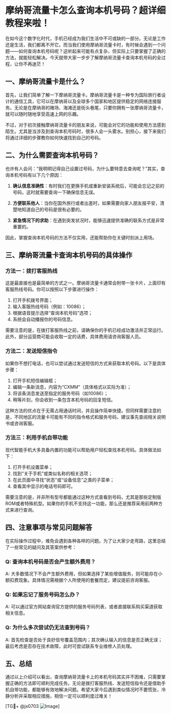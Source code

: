 # 摩纳哥流量卡怎么查询本机号码？超详细教程来啦！

在如今这个数字化时代，手机已经成为我们生活中不可或缺的一部分。无论是工作还是生活，我们都离不开它。而当我们使用摩纳哥流量卡时，有时候会遇到一个问题——如何查询本机号码呢？这听起来可能有点复杂，但实际上只要掌握了正确的方法，就能轻松解决。今天就带大家一步步了解摩纳哥流量卡查询本机号码的全过程，让你不再迷茫！

## 一、摩纳哥流量卡是什么？

首先，让我们简单了解一下摩纳哥流量卡。摩纳哥流量卡是一种专为国际旅行者设计的通信工具，它可以在摩纳哥以及全球多个国家和地区提供稳定的网络连接服务。无论是在摩纳哥的赌场、海滩还是街头巷尾，只要你拥有一张摩纳哥流量卡，就可以随时随地享受高速上网的乐趣。

不过，对于初次接触摩纳哥流量卡的朋友来说，可能会对它的功能和使用方法感到陌生。尤其是当涉及到查询本机号码时，很多人会一头雾水。别担心，接下来我们将通过详细的步骤教你如何快速找到自己的号码。

## 二、为什么需要查询本机号码？

也许有人会问：“我明明记得自己设置过号码，为什么要特意去查询呢？”其实，查询本机号码有以下几个原因：

1. **确认信息准确性**：有时我们在更换手机或重新安装系统后，可能会忘记之前的号码，这时就需要查询一下确保信息无误。
   
2. **方便联系他人**：当你在国外旅行或者出差时，如果需要向家人朋友报平安，清楚地知道自己的号码是很有必要的。

3. **紧急情况下的求助**：在遇到突发状况时，能够迅速提供准确的联系方式是非常重要的。

因此，掌握查询本机号码的方法不仅实用，还能帮助你在关键时刻派上用场。

## 三、摩纳哥流量卡查询本机号码的具体操作

### 方法一：拨打客服热线

这是最直接也是最简单的方式之一。摩纳哥流量卡通常会附带一张卡片，上面印有客服热线号码。你可以按照以下步骤进行操作：

1. 打开手机拨号界面；
2. 输入客服热线号码（例如：10086）；
3. 根据语音提示选择“查询本机号码”选项；
4. 系统会自动播报你的号码信息。

需要注意的是，在拨打客服热线之前，请确保你的手机已经成功激活并正常运行。此外，部分运营商可能会收取一定的话费，具体费用请咨询客服人员。

### 方法二：发送短信指令

如果你不想打电话，也可以尝试通过发送短信的方式来获取本机号码。以下是具体步骤：

1. 打开手机短信编辑框；
2. 编辑一条新消息，内容为“CXMM”（具体格式以实际为准）；
3. 将该条消息发送至指定的服务号码（如10086）；
4. 稍等片刻，你会收到一条包含本机号码的回复短信。

这种方法的优点在于无需占用通话时间，并且操作简单快捷。但同样需要注意的是，不同地区的流量卡可能有不同的指令格式和服务号码，建议事先查阅相关说明书或咨询客服。

### 方法三：利用手机自带功能

现代智能手机大多具备内置的功能可以帮助用户轻松查找本机号码。具体做法如下：

1. 打开手机设置菜单；
2. 找到“关于手机”或类似名称的相关选项；
3. 在此页面中寻找“状态”或“设备信息”之类的子菜单；
4. 查看其中显示的电话号码即可。

需要注意的是，并非所有型号都能通过这种方式查看到号码，尤其是那些定制版ROM或者特殊机型。如果你的手机不支持这一功能，那么还是推荐采用前两种方式来进行查询。

## 四、注意事项与常见问题解答

在实际操作过程中，难免会遇到各种各样的问题。为了让大家少走弯路，这里总结了一些常见的疑问及其答案供参考：

### Q: 查询本机号码是否会产生额外费用？
A: 大多数情况下不会产生额外费用，但如果选择了某些增值服务，则可能存在小额扣费现象。具体情况需根据个人所使用的套餐而定，建议提前咨询客服。

### Q: 如果忘记了服务号码怎么办？
A: 可以通过官方网站查询官方提供的服务号码列表，或者直接联系购买渠道获取相关信息。

### Q: 为什么多次尝试仍无法查到号码？
A: 首先检查是否处于良好信号覆盖范围内；其次确认输入的信息是否正确无误；最后考虑是否存在技术故障，此时可尝试联系专业维修人员处理。

## 五、总结

通过以上介绍可以看出，查询摩纳哥流量卡上的本机号码其实并不困难，只需要掌握正确的方法即可顺利完成任务。无论是拨打客服热线、发送短信指令还是借助手机自带功能，都能够有效地解决问题。希望大家今后遇到类似情况时不要慌张，冷静分析并采取相应措施，相信一定可以顺利度过难关！

[TG💪+ @jx0703 ![Image](https://github.com/user-attachments/assets/dbca1d08-cadb-493c-b0ec-ad6f7a83f270)]